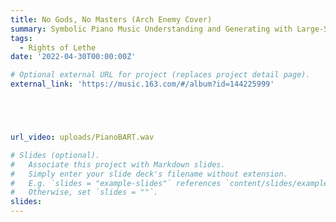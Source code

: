 ```yaml
---
title: No Gods, No Masters (Arch Enemy Cover)
summary: Symbolic Piano Music Understanding and Generating with Large-Scale Pre-Training
tags:
  - Rights of Lethe
date: '2022-04-30T00:00:00Z'

# Optional external URL for project (replaces project detail page).
external_link: 'https://music.163.com/#/album?id=144225999'





url_video: uploads/PianoBART.wav

# Slides (optional).
#   Associate this project with Markdown slides.
#   Simply enter your slide deck's filename without extension.
#   E.g. `slides = "example-slides"` references `content/slides/example-slides.md`.
#   Otherwise, set `slides = ""`.
slides: 
---
```

